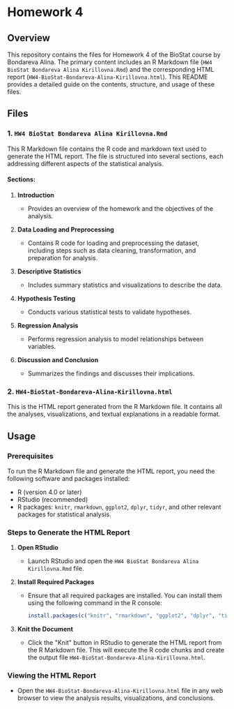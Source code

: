 
# Homework 4 

## Overview

This repository contains the files for Homework 4 of the BioStat course by Bondareva Alina. The primary content includes an R Markdown file (`HW4 BioStat Bondareva Alina Kirillovna.Rmd`) and the corresponding HTML report (`HW4-BioStat-Bondareva-Alina-Kirillovna.html`). This README provides a detailed guide on the contents, structure, and usage of these files.

## Files

### 1. `HW4 BioStat Bondareva Alina Kirillovna.Rmd`

This R Markdown file contains the R code and markdown text used to generate the HTML report. The file is structured into several sections, each addressing different aspects of the statistical analysis.

#### Sections:

1. **Introduction**
   - Provides an overview of the homework and the objectives of the analysis.

2. **Data Loading and Preprocessing**
   - Contains R code for loading and preprocessing the dataset, including steps such as data cleaning, transformation, and preparation for analysis.

3. **Descriptive Statistics**
   - Includes summary statistics and visualizations to describe the data.

4. **Hypothesis Testing**
   - Conducts various statistical tests to validate hypotheses.

5. **Regression Analysis**
   - Performs regression analysis to model relationships between variables.

6. **Discussion and Conclusion**
   - Summarizes the findings and discusses their implications.

### 2. `HW4-BioStat-Bondareva-Alina-Kirillovna.html`

This is the HTML report generated from the R Markdown file. It contains all the analyses, visualizations, and textual explanations in a readable format.

## Usage

### Prerequisites

To run the R Markdown file and generate the HTML report, you need the following software and packages installed:

- R (version 4.0 or later)
- RStudio (recommended)
- R packages: `knitr`, `rmarkdown`, `ggplot2`, `dplyr`, `tidyr`, and other relevant packages for statistical analysis.

### Steps to Generate the HTML Report

1. **Open RStudio**
   - Launch RStudio and open the `HW4 BioStat Bondareva Alina Kirillovna.Rmd` file.

2. **Install Required Packages**
   - Ensure that all required packages are installed. You can install them using the following command in the R console:
     ```R
     install.packages(c("knitr", "rmarkdown", "ggplot2", "dplyr", "tidyr"))
     ```

3. **Knit the Document**
   - Click the "Knit" button in RStudio to generate the HTML report from the R Markdown file. This will execute the R code chunks and create the output file `HW4-BioStat-Bondareva-Alina-Kirillovna.html`.

### Viewing the HTML Report

- Open the `HW4-BioStat-Bondareva-Alina-Kirillovna.html` file in any web browser to view the analysis results, visualizations, and conclusions.


